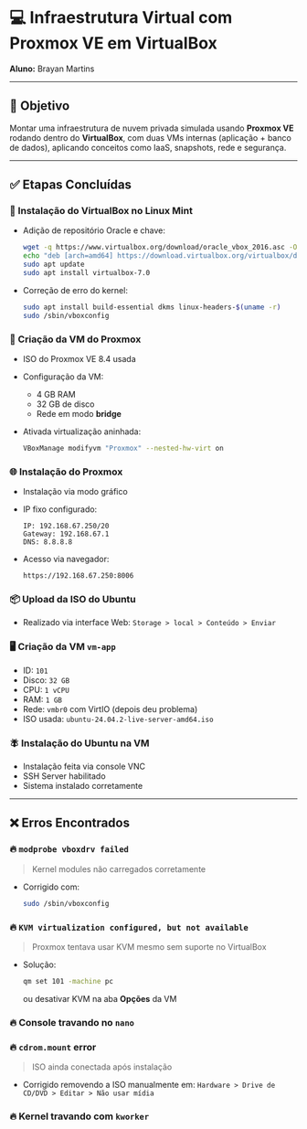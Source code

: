 # 💻 Infraestrutura Virtual com Proxmox VE em VirtualBox

**Aluno:** Brayan Martins

---

## 🌟 Objetivo

Montar uma infraestrutura de nuvem privada simulada usando **Proxmox VE** rodando dentro do **VirtualBox**, com duas VMs internas (aplicação + banco de dados), aplicando conceitos como IaaS, snapshots, rede e segurança.

---

## ✅ Etapas Concluídas

### 🧱 Instalação do VirtualBox no Linux Mint

* Adição de repositório Oracle e chave:

  ```bash
  wget -q https://www.virtualbox.org/download/oracle_vbox_2016.asc -O- | sudo apt-key add -
  echo "deb [arch=amd64] https://download.virtualbox.org/virtualbox/debian $(lsb_release -cs) contrib" | sudo tee /etc/apt/sources.list.d/virtualbox.list
  sudo apt update
  sudo apt install virtualbox-7.0
  ```
* Correção de erro do kernel:

  ```bash
  sudo apt install build-essential dkms linux-headers-$(uname -r)
  sudo /sbin/vboxconfig
  ```

### 🧹 Criação da VM do Proxmox

* ISO do Proxmox VE 8.4 usada
* Configuração da VM:

  * 4 GB RAM
  * 32 GB de disco
  * Rede em modo **bridge**
* Ativada virtualização aninhada:

  ```bash
  VBoxManage modifyvm "Proxmox" --nested-hw-virt on
  ```

### 🌐 Instalação do Proxmox

* Instalação via modo gráfico
* IP fixo configurado:

  ```
  IP: 192.168.67.250/20
  Gateway: 192.168.67.1
  DNS: 8.8.8.8
  ```
* Acesso via navegador:

  ```
  https://192.168.67.250:8006
  ```

### 📦 Upload da ISO do Ubuntu

* Realizado via interface Web:
  `Storage > local > Conteúdo > Enviar`

### 🖥️ Criação da VM `vm-app`

* ID: `101`
* Disco: `32 GB`
* CPU: `1 vCPU`
* RAM: `1 GB`
* Rede: `vmbr0` com VirtIO (depois deu problema)
* ISO usada: `ubuntu-24.04.2-live-server-amd64.iso`

### 🪰 Instalação do Ubuntu na VM

* Instalação feita via console VNC
* SSH Server habilitado
* Sistema instalado corretamente

---

## ❌ Erros Encontrados

### 🔥 `modprobe vboxdrv failed`

> Kernel modules não carregados corretamente

* Corrigido com:

  ```bash
  sudo /sbin/vboxconfig
  ```

### 🔥 `KVM virtualization configured, but not available`

> Proxmox tentava usar KVM mesmo sem suporte no VirtualBox

* Solução:

  ```bash
  qm set 101 -machine pc
  ```

  ou desativar KVM na aba **Opções** da VM

### 🔥 Console travando no `nano`

### 🔥 `cdrom.mount` error

> ISO ainda conectada após instalação

* Corrigido removendo a ISO manualmente em:
  `Hardware > Drive de CD/DVD > Editar > Não usar mídia`

### 🔥 Kernel travando com `kworker`
